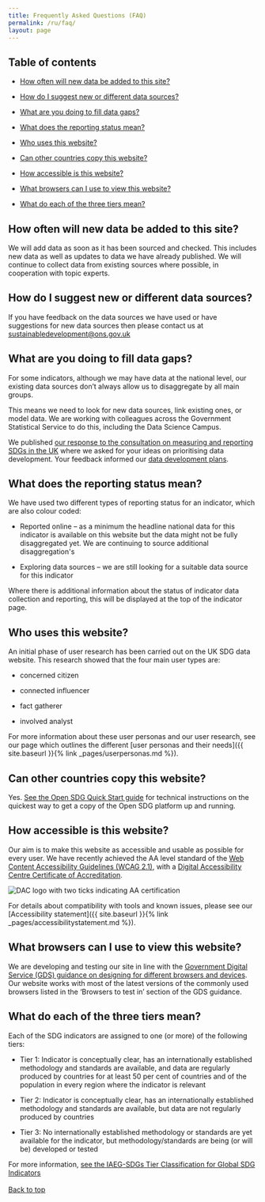 ```yaml
---
title: Frequently Asked Questions (FAQ)
permalink: /ru/faq/
layout: page
---
```

## Table of contents
- [How often will new data be added to this site?](#how-often-will-new-data-be-added-to-this-site)

- [How do I suggest new or different data sources?](#how-do-i-suggest-new-or-different-data-sources)

- [What are you doing to fill data gaps?](#what-are-you-doing-to-fill-data-gaps)

- [What does the reporting status mean?](#what-does-the-reporting-status-mean)

- [Who uses this website?](#who-uses-this-website)

- [Can other countries copy this website?](#can-other-countries-copy-this-website)

- [How accessible is this website?](#how-accessible-is-this-website)

- [What browsers can I use to view this website?](#what-browsers-can-i-use-to-view-this-website)

- [What do each of the three tiers mean?](#what-do-each-of-the-three-tiers-mean)


## How often will new data be added to this site?
We will add data as soon as it has been sourced and checked. This includes new data as well as updates to data we have already published. We will continue to collect data from existing sources where possible, in cooperation with topic experts.


## How do I suggest new or different data sources?
If you have feedback on the data sources we have used or have suggestions for new data sources then please contact us at <sustainabledevelopment@ons.gov.uk>


## What are you doing to fill data gaps?
For some indicators, although we may have data at the national level, our existing data sources don’t always allow us to disaggregate by all main groups.

This means we need to look for new data sources, link existing ones, or model data. We are working with colleagues across the Government Statistical Service to do this, including the Data Science Campus.

We published [our response to the consultation on measuring and reporting SDGs in the UK](https://consultations.ons.gov.uk/sustainable-development-goals/ons-approach-to-measuring-reporting-sdgs-in-the-uk/) where we asked for your ideas on prioritising data development. Your feedback informed our [data development plans](https://www.ons.gov.uk/economy/environmentalaccounts/articles/ukdatagapsinclusivedataactionplantowardstheglobalsustainabledevelopmentgoalindicators/2018-03-19).


## What does the reporting status mean?
We have used two different types of reporting status for an indicator, which are also colour coded:

 * Reported online – as a minimum the headline national data for this indicator is available on this website but the data might not be fully disaggregated yet. We are continuing to source additional disaggregation's
 
 * Exploring data sources – we are still looking for a suitable data source for this indicator

Where there is additional information about the status of indicator data collection and reporting, this will be displayed at the top of the indicator page.


## Who uses this website?
An initial phase of user research has been carried out on the UK SDG data website. This research showed that the four main user types are:

  * concerned citizen
  
  * connected influencer
  
  * fact gatherer
  
  * involved analyst

For more information about these user personas and our user research, see our page which outlines the different [user personas and their needs]({{ site.baseurl }}{% link _pages/userpersonas.md %}).


## Can other countries copy this website?
Yes. [See the Open SDG Quick Start guide](https://open-sdg.readthedocs.io/en/latest/quick-start/) for technical instructions on the quickest way to get a copy of the Open SDG platform up and running.


## How accessible is this website?
Our aim is to make this website as accessible and usable as possible for every user. We have recently achieved the AA level standard of the [Web Content Accessibility Guidelines (WCAG 2.1)](https://www.gov.uk/service-manual/helping-people-to-use-your-service/understanding-wcag), with a [Digital Accessibility Centre Certificate of Accreditation](http://digitalaccessibilitycentre.org/index.php/office-for-national-statistics-sdg).


![DAC logo with two ticks indicating AA certification](https://sustainabledevelopment-uk.github.io/public/dac_logo_with_two_ticks.png)


For details about compatibility with tools and known issues, please see our [Accessibility statement]({{ site.baseurl }}{% link _pages/accessibilitystatement.md %}).


## What browsers can I use to view this website?
We are developing and testing our site in line with the [Government Digital Service (GDS) guidance on designing for different browsers and devices](https://www.gov.uk/service-manual/technology/designing-for-different-browsers-and-devices). Our website works with most of the latest versions of the commonly used browsers listed in the ‘Browsers to test in’ section of the GDS guidance.


## What do each of the three tiers mean? 
Each of the SDG indicators are assigned to one (or more) of the following tiers:
 - Tier 1: Indicator is conceptually clear, has an internationally established methodology and standards are available, and data are regularly produced by countries for at least 50 per cent of countries and of the population in every region where the indicator is relevant
 
 - Tier 2: Indicator is conceptually clear, has an internationally established methodology and standards are available, but data are not regularly produced by countries
 
 - Tier 3: No internationally established methodology or standards are yet available for the indicator, but methodology/standards are being (or will be) developed or tested

For more information, [see the IAEG-SDGs Tier Classification for Global SDG Indicators](https://unstats.un.org/sdgs/iaeg-sdgs/tier-classification/)
<br>
<br>
[Back to top](#table-of-contents)
